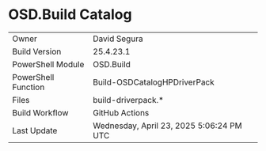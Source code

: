 ﻿# OSD.Build Catalog

| | |
|-|-|
| Owner | David Segura |
| Build Version | 25.4.23.1 |
| PowerShell Module | OSD.Build |
| PowerShell Function | Build-OSDCatalogHPDriverPack |
| Files | build-driverpack.* |
| Build Workflow | GitHub Actions |
| Last Update | Wednesday, April 23, 2025 5:06:24 PM UTC |
